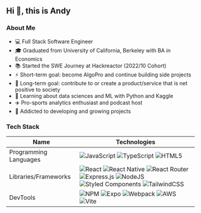 ## Hi 👋, this is Andy
### About Me

- 💻 Full Stack Software Engineer
- 🎓 Graduated from University of California, Berkeley with BA in Economics
- 📚 Started the SWE Journey at Hackreactor (2022/10 Cohort)
- :zap: Short-term goal: become AlgoPro and continue building side projects
- 🎯 Long-term goal: contribute to or create a product/service that is net positive to society
- 🌱 Learning about data sciences and ML with Python and Kaggle
- ✈️ Pro-sports analytics enthusiast and podcast host
- 🧐 Addicted to developing and growing projects

### Tech Stack

| Name             | Technologies                                                                                                                             |
| ---------------- | ----------------------------------------------------------------------------------------------------------------------------------------- |
| Programming Languages     | ![JavaScript](https://img.shields.io/badge/javascript-%23323330.svg?style=for-the-badge&logo=javascript&logoColor=%23F7DF1E) ![TypeScript](https://img.shields.io/badge/typescript-%23007ACC.svg?style=for-the-badge&logo=typescript&logoColor=white) ![HTML5](https://img.shields.io/badge/html5-%23E34F26.svg?style=for-the-badge&logo=html5&logoColor=white)|
|  Libraries/Frameworks       | 	![React](https://img.shields.io/badge/react-%2320232a.svg?style=for-the-badge&logo=react&logoColor=%2361DAFB) ![React Native](https://img.shields.io/badge/react_native-%2320232a.svg?style=for-the-badge&logo=react&logoColor=%2361DAFB) ![React Router](https://img.shields.io/badge/React_Router-CA4245?style=for-the-badge&logo=react-router&logoColor=white) ![Express.js](https://img.shields.io/badge/express.js-%23404d59.svg?style=for-the-badge&logo=express&logoColor=%2361DAFB) ![NodeJS](https://img.shields.io/badge/node.js-6DA55F?style=for-the-badge&logo=node.js&logoColor=white) ![Styled Components](https://img.shields.io/badge/styled--components-DB7093?style=for-the-badge&logo=styled-components&logoColor=white) ![TailwindCSS](https://img.shields.io/badge/tailwindcss-%2338B2AC.svg?style=for-the-badge&logo=tailwind-css&logoColor=white)|
| DevTools | ![NPM](https://img.shields.io/badge/NPM-%23000000.svg?style=for-the-badge&logo=npm&logoColor=white) ![Expo](https://img.shields.io/badge/expo-1C1E24?style=for-the-badge&logo=expo&logoColor=#D04A37) ![Webpack](https://img.shields.io/badge/webpack-%238DD6F9.svg?style=for-the-badge&logo=webpack&logoColor=black) ![AWS](https://img.shields.io/badge/AWS-%23FF9900.svg?style=for-the-badge&logo=amazon-aws&logoColor=white) ![Vite](https://img.shields.io/badge/vite-%23646CFF.svg?style=for-the-badge&logo=vite&logoColor=white)|

